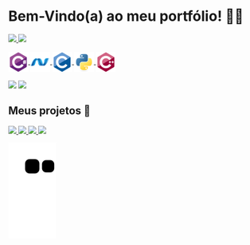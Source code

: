 # Bem-Vindo(a) ao meu portfólio! :man_technologist:

 <div>
  <a href="https://github.com/manoel-alves">
  <img src="https://github-readme-stats.vercel.app/api?username=manoel-alves&theme=tokyonight&count_private=true&show_icons=true&hide_border=true&include_all_commits=true&hide=prs"/>
  <img height="170em" src="https://github-readme-stats.vercel.app/api/top-langs/?username=manoel-alves&layout=compact&theme=tokyonight&hide_border=true&card_width=291"/>
</div>

<div style="display: inline_block"><br>
  <img align="center" alt="Csharp" height="40" width="40" src="https://raw.githubusercontent.com/devicons/devicon/master/icons/csharp/csharp-original.svg">
  <img align="center" alt="C_language" height="40" width="40" src="https://raw.githubusercontent.com/devicons/devicon/master/icons/dot-net/dot-net-original.svg">
  <img align="center" alt="C_language" height="40" width="40" src="https://raw.githubusercontent.com/devicons/devicon/master/icons/c/c-original.svg">
  <img align="center" alt="C_language" height="40" width="40" src="https://raw.githubusercontent.com/devicons/devicon/master/icons/python/python-original.svg">
  <img align="center" alt="html" height="40" width="40" src="https://raw.githubusercontent.com/devicons/devicon/master/icons/cplusplus/cplusplus-original.svg">
</div>
  
<div><br>
  <a href="www.linkedin.com/in/manoel-alves" target="_blank"><img src="https://img.shields.io/badge/LinkedIn-0077B5?style=for-the-badge&logo=linkedin&logoColor=white" target="_blank"></a>
  <a href="mailto:manoelann@hotmail.com" target="_blank"><img src="https://img.shields.io/badge/Outlook-0078D4?style=for-the-badge&logo=microsoft-outlook&logoColor=white" target="_blank"></a>
</div>
  
## Meus projetos :rocket:

<div>
  <a href="https://github.com/manoel-alves/Projeto_Xadrez_Console"><img src="https://github-readme-stats.vercel.app/api/pin/?username=manoel-alves&repo=Projeto_Xadrez_Console&theme=tokyonight&hide_border=true" />
  </a>
  <a href="https://github.com/manoel-alves/Conversor_de_Bases_Numericas"><img height="150" src="https://github-readme-stats.vercel.app/api/pin/?username=manoel-alves&repo=Conversor_de_Bases_Numericas&theme=tokyonight&hide_border=true" />
  </a>
  <a href="https://github.com/manoel-alves/Programa_de_Calculos_em_C"><img src="https://github-readme-stats.vercel.app/api/pin/?username=manoel-alves&repo=Programa_de_Calculos_em_C&theme=tokyonight&hide_border=true" />
  </a>
  <a href="https://github.com/manoel-alves/Contador_Binario-Arduino"><img src="https://github-readme-stats.vercel.app/api/pin/?username=manoel-alves&repo=Contador_Binario-Arduino&theme=tokyonight&hide_border=true" />
  </a>
</div>
 
![snake animation](https://github.com/manoel-alves/manoel-alves/blob/output/github-contribution-grid-snake.svg)
